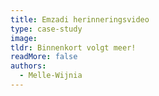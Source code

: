 ```yaml
---
title: Emzadi herinneringsvideo
type: case-study
image: 
tldr: Binnenkort volgt meer!
readMore: false
authors:
  - Melle-Wijnia
---
```

